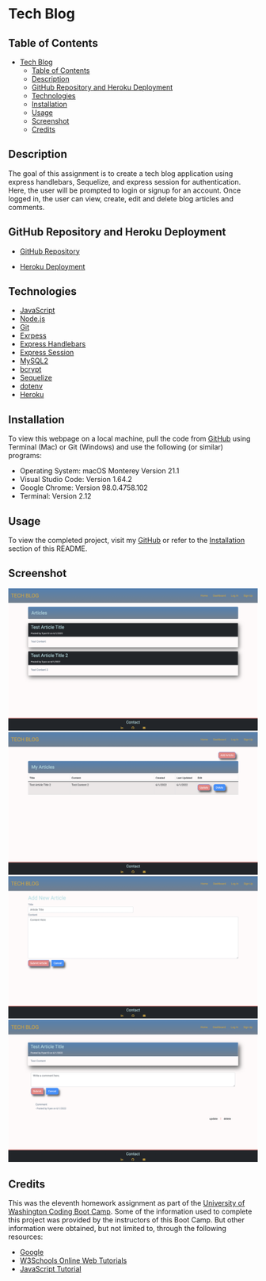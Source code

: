 # Tech Blog

## Table of Contents

- [Tech Blog](#tech-blog)
  - [Table of Contents](#table-of-contents)
  - [Description](#description)
  - [GitHub Repository and Heroku Deployment](#github-repository-and-heroku-deployment)
  - [Technologies](#technologies)
  - [Installation](#installation)
  - [Usage](#usage)
  - [Screenshot](#screenshot)
  - [Credits](#credits)

## Description

The goal of this assignment is to create a tech blog application using express handlebars, Sequelize, and express session for authentication. Here, the user will be prompted to login or signup for an account. Once logged in, the user can view, create, edit and delete blog articles and comments.

## GitHub Repository and Heroku Deployment

- [GitHub Repository](https://github.com/nayrsicnarf/tech-blog.git)

- [Heroku Deployment](https://aqueous-plateau-18007.herokuapp.com/)

## Technologies

- [JavaScript](https://www.w3schools.com/js/)
- [Node.js](https://nodejs.org/en/docs/)
- [Git](https://git-scm.com/doc)
- [Exrpess](https://expressjs.com/en/5x/api.html)
- [Express Handlebars](https://www.npmjs.com/package/express-handlebars)
- [Express Session](https://www.npmjs.com/package/express-session)
- [MySQL2](https://www.npmjs.com/package/mysql2#documentation)
- [bcrypt](https://www.npmjs.com/package/bcrypt)
- [Sequelize](https://sequelize.org/docs/v6/)
- [dotenv](https://www.npmjs.com/package/dotenv)
- [Heroku](https://devcenter.heroku.com/categories/reference)

## Installation

To view this webpage on a local machine, pull the code from [GitHub](https://github.com/nayrsicnarf/tech-blog.git) using Terminal (Mac) or Git (Windows) and use the following (or similar) programs:

- Operating System: macOS Monterey Version 21.1
- Visual Studio Code: Version 1.64.2
- Google Chrome: Version 98.0.4758.102
- Terminal: Version 2.12

## Usage

To view the completed project, visit my [GitHub](https://github.com/nayrsicnarf/tech-blog.git) or refer to the [Installation](#installation) section of this README.

## Screenshot

![Tech Blog Screenshot 1](/assets/tb-ss1.png)
![Tech Blog Screenshot 2](/assets/tb-ss2.png)
![Tech Blog Screenshot 3](/assets/tb-ss3.png)
![Tech Blog Screenshot 4](/assets/tb-ss4.png)

## Credits

This was the eleventh homework assignment as part of the [University of Washington Coding Boot Camp](https://bootcamp.uw.edu/coding/). Some of the information used to complete this project was provided by the instructors of this Boot Camp. But other information were obtained, but not limited to, through the following resources:

- [Google](https://www.google.com/)
- [W3Schools Online Web Tutorials](https://www.w3schools.com/)
- [JavaScript Tutorial](https://www.javascripttutorial.net/)